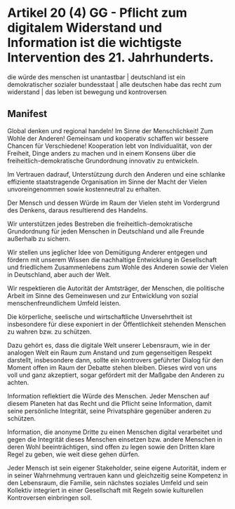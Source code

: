 # Artikel 20 (4) GG - Pflicht zum digitalem Widerstand und Information ist die wichtigste Intervention des 21. Jahrhunderts.

die würde des menschen ist unantastbar | deutschland ist ein demokratischer sozialer bundesstaat | alle deutschen habe das recht zum widerstand | das leben ist bewegung und kontroversen


## Manifest

Global denken und regional handeln! Im Sinne der Menschlichkeit! Zum Wohle der Anderen! Gemeinsam und kooperativ schaffen wir bessere Chancen für Verschiedene! Kooperation lebt von Individualität, von der Freiheit, Dinge anders zu machen und in einem Konsens über die freiheitlich-demokratische Grundordnung innovativ zu entwickeln. 

Im Vertrauen dadrauf, Unterstützung durch den Anderen und eine schlanke effiziente staatstragende Organisation im Sinne der Macht der Vielen unvoreingenommen sowie kostenneutral zu erhalten. 

Der Mensch und dessen Würde im Raum der Vielen steht im Vordergrund des Denkens, daraus resultierend des Handelns.

Wir unterstützen jedes Bestreben die freiheitlich-demokratische Grundordnung für jeden Menschen in Deutschland und alle Freunde außerhalb zu sichern.

Wir stellen uns jeglicher Idee von Demütigung Anderer entgegen und fördern mit unserem Wissen die nachhaltige Entwicklung in Gesellschaft und friedlichem Zusammenlebens zum Wohle des Anderen sowie der Vielen in Deutschland, aber auch der Welt.

Wir respektieren die Autorität der Amtsträger, der Menschen, die politische Arbeit im Sinne des Gemeinwesen und zur Entwicklung von sozial menschenfreundlichem Umfeld leisten.

Die körperliche, seelische und wirtschaftliche Unversehrtheit ist insbesondere für diese exponiert in der Öffentlichkeit stehenden Menschen zu wahren bzw. zu schützen.

Dazu gehört es, dass die digitale Welt unserer Lebensraum, wie in der analogen Welt ein Raum zum Anstand und zum gegenseitigen Respekt darstellt, insbesondere dann, sollte ein kontrovers geführter Dialog für den Moment offen im Raum der Debatte stehen bleiben. Dieses wird von uns voll und ganz akzeptiert, sogar gefördert mit der Maßgabe den Anderen zu achten.

Information reflektiert die Würde des Menschen. Jeder Menschen auf diesem Planeten hat das Recht und die Pflicht seine Information, damit seine persönliche Integrität, seine Privatsphäre gegenüber anderen zu schützen.

Information, die anonyme Dritte zu einen Menschen digital verarbeitet und gegen die Integrität dieses Menschen einsetzen bzw. andere Menschen in deren Wohl beeinträchtigen, sind offen zu legen sowie den Dritten klare Regel zu geben, wie weit diese gehen dürfen.

Jeder Mensch ist sein eigener Stakeholder, seine eigene Autorität, indem er in seiner Wahrnehmung vertrauen kann und gleichzeitig seine Kompetenz in den Lebensraum, die Familie, sein nächstes soziales Umfeld und sein Kollektiv integriert in einer Gesellschaft mit Regeln sowie kulturellen Kontroversen einbringen soll.
